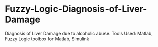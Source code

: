# Fuzzy-Logic-Diagnosis-of-Liver-Damage
Diagnosis of Liver Damage due to alcoholic abuse.
Tools Used: Matlab, Fuzzy Logic toolbox for Matlab, Simulink
